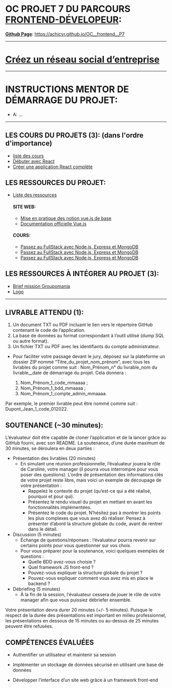 # OC PROJET 7 DU PARCOURS [FRONTEND-DÉVELOPEUR](https://openclassrooms.com/fr/paths/185-developpeur-web#path-tabs): 

**<u>Github Page</u>**: https://achicyr.github.io/OC__frontend__P7

--- 

# [Créez un réseau social d’entreprise](https://openclassrooms.com/fr/projects/creez-un-reseau-social-dentreprise/assignment)

---

# INSTRUCTIONS MENTOR DE DÉMARRAGE DU PROJET:

- A: 
...

---

## LES COURS DU PROJETS (3): (dans l'ordre d'importance)
- [liste des cours](https://openclassrooms.com/fr/projects/creez-un-reseau-social-dentreprise/courses)
- [Débuter avec React](https://openclassrooms.com/fr/courses/7008001-debutez-avec-react)
- [Créer une application React complète](https://openclassrooms.com/fr/courses/7150606-creez-une-application-react-complete)

## LES RESSOURCES DU PROJET:
- [Liste des ressources](https://openclassrooms.com/fr/projects/creez-un-reseau-social-dentreprise/resources)

    #### SITE WEB:
    - [Mise en pratique des notion vue.js de base](https://fr.vuejs.org/v2/guide/index.html "Si vous choisissez Vue.js pour votre front-end")
    - [Documentation officielle Vue.js](https://vuejs.org/guide/introduction.html "Si vous choisissez Vue.js pour votre front-end")

    #### COURS:
    - [Passez au FullStack avec Node.js, Express et MongoDB](https://openclassrooms.com/fr/courses/6390246-passez-au-full-stack-avec-node-js-express-et-mongodb "Si vous choisissez MongoDB pour votre BDD")
    - [Passez au FullStack avec Node.js, Express et MongoDB](https://openclassrooms.com/fr/courses/6971126-implementez-vos-bases-de-donnees-relationnelles-avec-sql "Si vous choisissez SQL pour votre BDD")
    - [Passez au FullStack avec Node.js, Express et MongoDB](https://openclassrooms.com/fr/courses/6390311-creez-une-application-web-avec-vue-js "Si vous choisissez Vue.js pour votre front-end")

## LES RESSOURCES À INTÉGRER AU PROJET (3):
- [Brief mission Groupomania](https://course.oc-static.com/projects/DWJ_FR_P7/Cahier+charges+Groupomania.pdf)
- [Logo](https://course.oc-static.com/projects/DWJ_FR_P7/Groupomania+Logos.zip)

---

## LIVRABLE ATTENDU (1):

1. Un document TXT ou PDF incluant le lien vers le répertoire GitHub contenant le code de l’application.
2. La base de données au format correspondant à l’outil utilisé (dump SQL ou autre format).
3. Un fichier TXT ou PDF avec les identifiants du compte administrateur.

- Pour faciliter votre passage devant le jury, déposez sur la plateforme un dossier ZIP nommé “Titre_du_projet_nom_prénom”, avec tous les livrables du projet comme suit : Nom_Prénom_n° du livrable_nom du livrable__date de démarrage du projet. Cela donnera :  

    1. Nom_Prénom_1_code_mmaaaa ;
    2. Nom_Prénom_1_bdd_mmaaaa ;
    3. Nom_Prénom_1_compte_admin_mmaaaa.

Par exemple, le premier livrable peut être nommé comme suit : Dupont_Jean_1_code_012022.

## SOUTENANCE (~30 minutes):

L’évaluateur doit être capable de cloner l’application et de la lancer grâce au GitHub fourni, avec son README. La soutenance, d’une durée maximum de 30 minutes, se déroulera en deux parties :

- Présentation des livrables (20 minutes)
    - En simulant une réunion professionnelle, l’évaluateur jouera le rôle de Caroline, votre manager (il pourra vous interrompre pour vous poser des questions).
    L’ordre de présentation des informations clés de votre projet reste libre, mais voici un exemple de découpage de votre présentation :
        - Rappelez le contexte du projet (qu’est-ce qui a été réalisé, pourquoi et pour qui).
        - Présentez le rendu visuel du projet en mettant en avant les fonctionnalités implémentées.
        - Présentez le code du projet. N’hésitez pas à montrer les points les plus complexes que vous avez dû réaliser. Pensez à présenter d’abord la structure globale du code, avant de rentrer dans le détail.
- Discussion (5 minutes)
    - Échange de questions/réponses : l’évaluateur pourra revenir sur certains points pour vous questionner sur vos choix.
    - Pour vous préparer pour la soutenance, voici quelques exemples de questions :
        - Quelle BDD avez-vous choisie ?
        - Quel framework JS front-end ? 
        - Pouvez-vous expliquer la structure globale du projet ?
        - Pouvez-vous expliquer comment vous avez mis en place le backend ?
- Débriefing (5 minutes)
    - À la fin de la session, l'évaluateur cessera de jouer le rôle de votre manager afin que vous puissiez débriefer ensemble.

Votre présentation devra durer 20 minutes (+/- 5 minutes). Puisque le respect de la durée des présentations est important en milieu professionnel, les présentations en dessous de 15 minutes ou au-dessus de 25 minutes peuvent être refusées.

 
## COMPÉTENCES ÉVALUÉES

- Authentifier un utilisateur et maintenir sa session

- Implémenter un stockage de données sécurisé en utilisant une base de données

- Développer l’interface d’un site web grâce à un framework front-end
